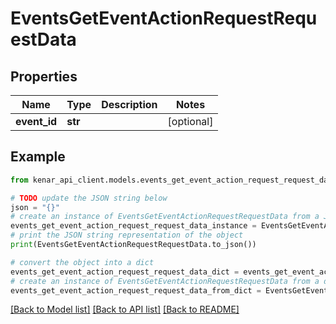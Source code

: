 # EventsGetEventActionRequestRequestData


## Properties

Name | Type | Description | Notes
------------ | ------------- | ------------- | -------------
**event_id** | **str** |  | [optional] 

## Example

```python
from kenar_api_client.models.events_get_event_action_request_request_data import EventsGetEventActionRequestRequestData

# TODO update the JSON string below
json = "{}"
# create an instance of EventsGetEventActionRequestRequestData from a JSON string
events_get_event_action_request_request_data_instance = EventsGetEventActionRequestRequestData.from_json(json)
# print the JSON string representation of the object
print(EventsGetEventActionRequestRequestData.to_json())

# convert the object into a dict
events_get_event_action_request_request_data_dict = events_get_event_action_request_request_data_instance.to_dict()
# create an instance of EventsGetEventActionRequestRequestData from a dict
events_get_event_action_request_request_data_from_dict = EventsGetEventActionRequestRequestData.from_dict(events_get_event_action_request_request_data_dict)
```
[[Back to Model list]](../README.md#documentation-for-models) [[Back to API list]](../README.md#documentation-for-api-endpoints) [[Back to README]](../README.md)


